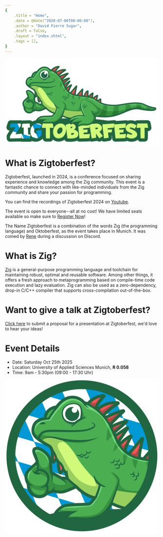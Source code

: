 ```yaml
---
{
    .title = "Home",
    .date = @date("2020-07-06T00:00:00"),
    .author = "David Pierre Sugar",
    .draft = false,
    .layout = "index.shtml",
    .tags = [],
}  
--- 
```


![](Zigtoberfest-02-bavaria.png)

# What is Zigtoberfest?
Zigtoberfest, launched in 2024, is a conference focused on sharing experience and knowledge among the Zig community. This event is a fantastic chance to connect with like-minded individuals from the Zig community and share your passion for programming. 

You can find the recordings of Zigtoberfest 2024 on [Youtube](https://www.youtube.com/@zigtoberfest/videos).

The event is open to everyone--all at no cost! We have limited seats available so make sure to <a href="" target="_blank">Register Now</a>!

The Name Zigtoberfest is a combination of the words Zig (the programming language) and Oktoberfest, as the event takes place in Munich. It was coined by [Rene](https://renerocks.ai/) during a discussion on Discord.

# What is Zig?

[Zig](https://ziglang.org/) is a general-purpose programming language and toolchain for maintaining robust, optimal and reusable software. Among other things, it offers a fresh approach to metaprogramming based on compile-time code execution and lazy evaluation. Zig can also be used as a zero-dependency, drop-in C/C++ compiler that supports cross-compilation out-of-the-box.

# Want to give a talk at Zigtoberfest?

[Click here](https://form.jotform.com/241586649790068) to submit a proposal for a presentation at Zigtoberfest, we'd love to hear your ideas!

# Event Details

- Date: Saturday Oct 25th 2025
- Location: University of Applied Sciences Munich, **R 0.058**
- Time: 9am - 5:30pm (09:00 - 17:30 Uhr)

![](Zigtoberfest-round.png)
